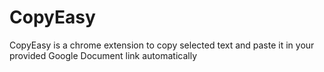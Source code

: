 # CopyEasy
CopyEasy is a chrome extension to copy selected text and paste it in your provided Google Document link automatically
